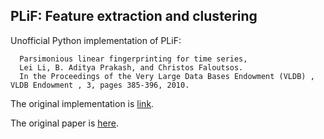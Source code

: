 PLiF: Feature extraction and clustering
---
  Unofficial Python implementation of PLiF:
  
  ```
    Parsimonious linear fingerprinting for time series,
    Lei Li, B. Aditya Prakash, and Christos Faloutsos.
    In the Proceedings of the Very Large Data Bases Endowment (VLDB) , VLDB Endowment , 3, pages 385-396, 2010.
  ```

  The original implementation is [link](https://github.com/lileicc/dynammo).
  
  The original paper is [here](https://dl.acm.org/doi/10.14778/1920841.1920893).
